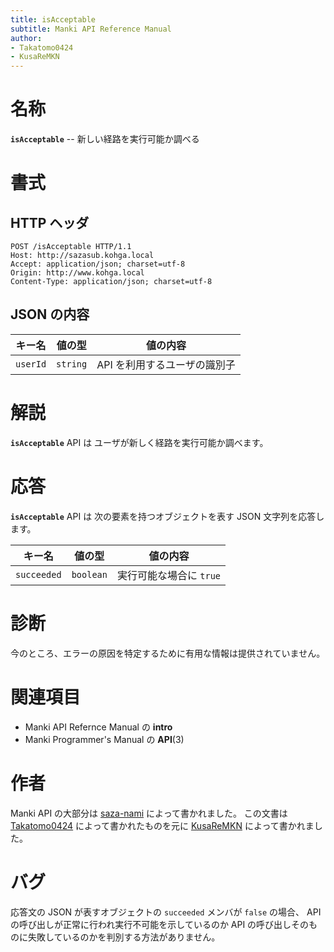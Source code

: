 ```yaml
---
title: isAcceptable
subtitle: Manki API Reference Manual
author:
- Takatomo0424
- KusaReMKN
---
```


# 名称

**`isAcceptable`** -- 新しい経路を実行可能か調べる


# 書式

## HTTP ヘッダ

```http
POST /isAcceptable HTTP/1.1
Host: http://sazasub.kohga.local
Accept: application/json; charset=utf-8
Origin: http://www.kohga.local
Content-Type: application/json; charset=utf-8
```

## JSON の内容

| キー名   | 値の型   | 値の内容                                              |
| -------- | -------- | ----------------------------------------------------- |
| `userId` | `string` | API を利用するユーザの識別子                          |


# 解説

**`isAcceptable`** API は
ユーザが新しく経路を実行可能か調べます。


# 応答

**`isAcceptable`** API は
次の要素を持つオブジェクトを表す JSON 文字列を応答します。

| キー名      | 値の型    | 値の内容                                          |
| ----------- | --------- | ------------------------------------------------- |
| `succeeded` | `boolean` | 実行可能な場合に `true`                           |


# 診断

今のところ、エラーの原因を特定するために有用な情報は提供されていません。


# 関連項目

- Manki API Refernce Manual の **intro**
- Manki Programmer's Manual の **API**(3)


# 作者

Manki API の大部分は [saza-nami] によって書かれました。
この文書は [Takatomo0424] によって書かれたものを元に
[KusaReMKN] によって書かれました。


# バグ

応答文の JSON が表すオブジェクトの `succeeded` メンバが `false` の場合、
API の呼び出しが正常に行われ実行不可能を示しているのか
API の呼び出しそのものに失敗しているのかを判別する方法がありません。


[saza-nami]:	https://github.com/saza-nami
[Takatomo0424]:	https://github.com/Takatomo0424
[KusaReMKN]:	https://github.com/KusaReMKN
